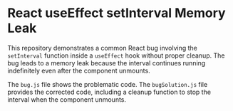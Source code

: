 # React useEffect setInterval Memory Leak
This repository demonstrates a common React bug involving the `setInterval` function inside a `useEffect` hook without proper cleanup.  The bug leads to a memory leak because the interval continues running indefinitely even after the component unmounts.

The `bug.js` file shows the problematic code.  The `bugSolution.js` file provides the corrected code, including a cleanup function to stop the interval when the component unmounts.